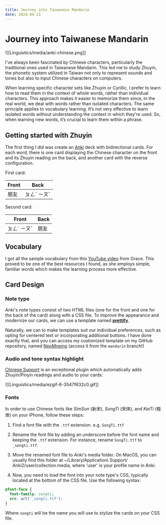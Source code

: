 ```yaml
---
title: Journey into Taiwanese Mandarin
date: 2024-04-21
---
```


# Journey into Taiwanese Mandarin

![[Linguistics/media/anki-chinese.png]]

I've always been fascinated by Chinese characters, particularly the traditional ones used in Taiwanese Mandarin. This led me to study Zhuyin, the phonetic system utilized in Taiwan not only to represent sounds and tones but also to input Chinese characters on computers.

When learning specific character sets like Zhuyin or Cyrillic, I prefer to learn how to read them in the context of whole words, rather than individual characters. This approach makes it easier to memorize them since, in the real world, we deal with words rather than isolated characters. The same principle applies to vocabulary learning. It’s not very effective to learn isolated words without understanding the context in which they're used. So, when learning new words, it’s crucial to learn them within a phrase.

## Getting started with Zhuyin
The first thing I did was create an [Anki](https://en.wikipedia.org/wiki/Anki_(software)) deck with bidirectional cards. For each word, there is one card displaying the Chinese character on the front and its Zhuyin reading on the back, and another card with the reverse configuration.

First card:

| Front | Back    |
| ----- | ------- |
| 朋友    | ㄆㄥˊ ㄧㄡˇ |

Second card:

| Front   | Back |
| ------- | ---- |
| ㄆㄥˊ ㄧㄡˇ | 朋友   |

## Vocabulary
I got all the sample vocabulary from this [YouTube video](https://www.youtube.com/watch?v=AKH5IHhbUUA) from Grace. This proved to be one of the best resources I found, as she employs simple, familiar words which makes the learning process more effective.

## Card Design

### Note type
Anki's note types consist of two HTML files (one for the front and one for the back of the card) along with a CSS file. To improve the appearance and modernize our cards, we can use a template named **[prettify](https://github.com/pranavdeshai/anki-prettify)**.

Naturally, we can to make templates suit our individual preferences, such as opting for centered text or incorporating additional buttons. I have done exactly that, and you can access my customized template on my GitHub repository, named [NeoMnemo](https://github.com/riceset/NeoMnemo) (access it from the `mandarin` branch!)

### Audio and tone syntax highlight
[Chinese Support](https://ankiweb.net/shared/info/1752008591) is an exceptional plugin which automatically adds Zhuyin/Pinyin readings and audio to your cards:

![[Linguistics/media/ezgif-6-3547f632c0.gif]]

### Fonts
In order to use Chinese fonts like *SimSun* (新宋), *SongTi* (宋体), and *KaiTi* (楷体) on your iPhone, follow these steps:

1. Find a font file with the `.ttf` extension. e.g. `SongTi.ttf`

2. Rename the font file by adding an underscore before the font name and keeping the `.ttf` extension. For instance, rename `SongTi.ttf` to `_songti.ttf`.

3. Move the renamed font file to Anki's media folder. On MacOS, you can usually find this folder at ~/Library/Application\ Support/
Anki2/user/collection.media, where 'user' is your profile name in Anki.

4. Now, you need to load the font into your note type's CSS, typically located at the bottom of the CSS file. Use the following syntax:

```css
@font-face {
  font-family: songti;
  src: url('_songti.ttf');
}
```

Where `songti` will be the name you will use to stylize the cards on your CSS file.
